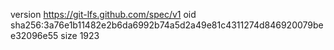 version https://git-lfs.github.com/spec/v1
oid sha256:3a76e1b11482e2b6da6992b74a5d2a49e81c4311274d846920079bee32096e55
size 1923
